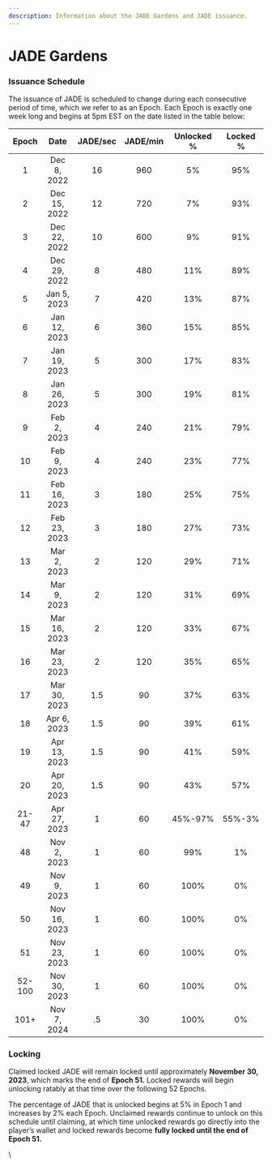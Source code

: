 ```yaml
---
description: Information about the JADE Gardens and JADE issuance.
---
```


# JADE Gardens

### Issuance Schedule

The issuance of JADE is scheduled to change during each consecutive period of time, which we refer to as an Epoch. Each Epoch is exactly one week long and begins at 5pm EST on the date listed in the table below:

|  Epoch |     Date     | JADE/sec | JADE/min | Unlocked % | Locked % |
| :----: | :----------: | :------: | :------: | :--------: | :------: |
|    1   |  Dec 8, 2022 |    16    |    960   |     5%     |    95%   |
|    2   | Dec 15, 2022 |    12    |    720   |     7%     |    93%   |
|    3   | Dec 22, 2022 |    10    |    600   |     9%     |    91%   |
|    4   | Dec 29, 2022 |     8    |    480   |     11%    |    89%   |
|    5   |  Jan 5, 2023 |     7    |    420   |     13%    |    87%   |
|    6   | Jan 12, 2023 |     6    |    360   |     15%    |    85%   |
|    7   | Jan 19, 2023 |     5    |    300   |     17%    |    83%   |
|    8   | Jan 26, 2023 |     5    |    300   |     19%    |    81%   |
|    9   |  Feb 2, 2023 |     4    |    240   |     21%    |    79%   |
|   10   |  Feb 9, 2023 |     4    |    240   |     23%    |    77%   |
|   11   | Feb 16, 2023 |     3    |    180   |     25%    |    75%   |
|   12   | Feb 23, 2023 |     3    |    180   |     27%    |    73%   |
|   13   |  Mar 2, 2023 |     2    |    120   |     29%    |    71%   |
|   14   |  Mar 9, 2023 |     2    |    120   |     31%    |    69%   |
|   15   | Mar 16, 2023 |     2    |    120   |     33%    |    67%   |
|   16   | Mar 23, 2023 |     2    |    120   |     35%    |    65%   |
|   17   | Mar 30, 2023 |    1.5   |    90    |     37%    |    63%   |
|   18   |  Apr 6, 2023 |    1.5   |    90    |     39%    |    61%   |
|   19   | Apr 13, 2023 |    1.5   |    90    |     41%    |    59%   |
|   20   | Apr 20, 2023 |    1.5   |    90    |     43%    |    57%   |
|  21-47 | Apr 27, 2023 |     1    |    60    |   45%-97%  |  55%-3%  |
|   48   |  Nov 2, 2023 |     1    |    60    |     99%    |    1%    |
|   49   |  Nov 9, 2023 |     1    |    60    |    100%    |    0%    |
|   50   | Nov 16, 2023 |     1    |    60    |    100%    |    0%    |
|   51   | Nov 23, 2023 |     1    |    60    |    100%    |    0%    |
| 52-100 | Nov 30, 2023 |     1    |    60    |    100%    |    0%    |
|  101+  |  Nov 7, 2024 |    .5    |    30    |    100%    |    0%    |

### Locking

Claimed locked JADE will remain locked until approximately **November 30, 2023**, which marks the end of **Epoch 51.** Locked rewards will begin unlocking ratably at that time over the following 52 Epochs.

The percentage of JADE that is unlocked begins at 5% in Epoch 1 and increases by 2% each Epoch. Unclaimed rewards continue to unlock on this schedule until claiming, at which time unlocked rewards go directly into the player’s wallet and locked rewards become **fully locked until the end of Epoch 51.**

\


